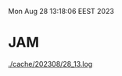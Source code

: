 Mon Aug 28 13:18:06 EEST 2023
# JAM
<a href='./cache/202308/28_13.log'>./cache/202308/28_13.log</a>
